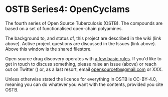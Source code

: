 # OSTB Series4: OpenCyclams
The fourth series of Open Source Tuberculosis (OSTB). The compounds are based on a set of functionalised open-chain polyamines.

The background to, and status of, this project are described in the wiki (link above). Active project questions are discussed in the Issues (link above). Above this window is the shared filestore.

Open source drug discovery operates with [a few basic rules](https://chemistry-europe.onlinelibrary.wiley.com/doi/full/10.1002/cmdc.201900565). If you'd like to get in touch to discuss something, please raise an issue (above) or reach out on Twitter () or, as a last resort, email opensourcetb@gmail.com or XXX.

Unless otherwise stated the licence for everything in OSTB is CC-BY-4.0, meaning you can do whatever you want with the contents, provided you cite OSTB.
